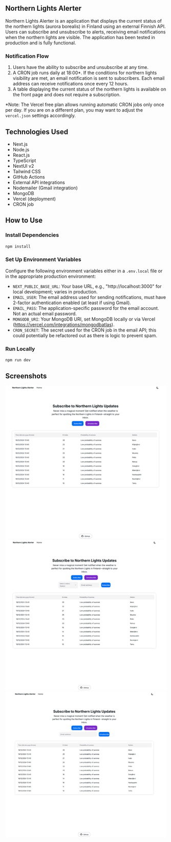 ## Northern Lights Alerter

Northern Lights Alerter is an application that displays the current status of the northern lights (aurora borealis) in Finland using an external Finnish API. Users can subscribe and unsubscribe to alerts, receiving email notifications when the northern lights are visible. The application has been tested in production and is fully functional.

### Notification Flow

1. Users have the ability to subscribe and unsubscribe at any time.
2. A CRON job runs daily at 18:00*. If the conditions for northern lights visibility are met, an email notification is sent to subscribers. Each email address can receive notifications once every 12 hours.
3. A table displaying the current status of the northern lights is available on the front page and does not require a subscription.

*Note: The Vercel free plan allows running automatic CRON jobs only once per day. If you are on a different plan, you may want to adjust the `vercel.json` settings accordingly.

## Technologies Used

- Next.js
- Node.js
- React.js
- TypeScript
- NextUI v2
- Tailwind CSS
- GitHub Actions
- External API integrations
- Nodemailer (Gmail integration)
- MongoDB
- Vercel (deployment)
- CRON job

## How to Use

### Install Dependencies

```bash
npm install
```

### Set Up Environment Variables

Configure the following environment variables either in a `.env.local` file or in the appropriate production environment:

- `NEXT_PUBLIC_BASE_URL`: Your base URL, e.g., "http://localhost:3000" for local development; varies in production.
- `EMAIL_USER`: The email address used for sending notifications, must have 2-factor authentication enabled (at least if using Gmail).
- `EMAIL_PASS`: The application-specific password for the email account. Not an actual email password.
- `MONGODB_URI`: Your MongoDB URI, set MongoDB locally or via Vercel (https://vercel.com/integrations/mongodbatlas).
- `CRON_SECRET`: The secret used for the CRON job in the email API; this could potentially be refactored out as there is logic to prevent spam.

### Run Locally

```bash
npm run dev
```

## Screenshots
![Screenshot showing the app with no action taken](screenshots/nl0.png)
![Screenshot showing the app after the subscribe button is clicked](screenshots/nl1.png)
![Screenshot showing the app after the unsubscribe button is clicked](screenshots/nl2.png)